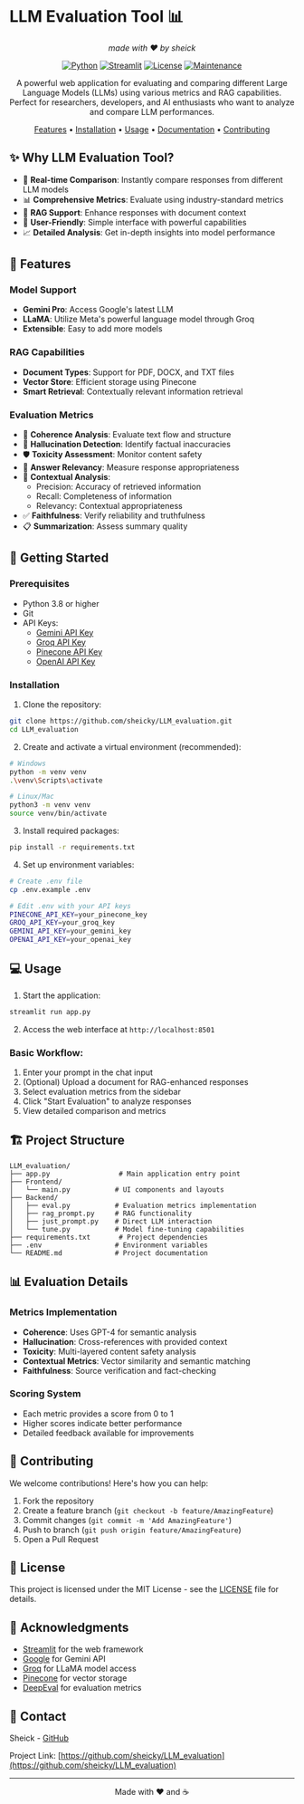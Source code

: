 # LLM Evaluation Tool 📊

<div align="center">

_made with ❤️ by sheick_

[![Python](https://img.shields.io/badge/Python-3.8+-blue.svg)](https://www.python.org/downloads/)
[![Streamlit](https://img.shields.io/badge/Streamlit-1.28+-red.svg)](https://streamlit.io/)
[![License](https://img.shields.io/badge/License-MIT-green.svg)](LICENSE)
[![Maintenance](https://img.shields.io/badge/Maintained%3F-yes-brightgreen.svg)](https://github.com/sheicky/LLM_evaluation/graphs/commit-activity)

A powerful web application for evaluating and comparing different Large Language Models (LLMs) using various metrics and RAG capabilities. Perfect for researchers, developers, and AI enthusiasts who want to analyze and compare LLM performances.

[Features](#features) • [Installation](#installation) • [Usage](#usage) • [Documentation](#documentation) • [Contributing](#contributing)

</div>

## ✨ Why LLM Evaluation Tool?

- 🔄 **Real-time Comparison**: Instantly compare responses from different LLM models
- 📊 **Comprehensive Metrics**: Evaluate using industry-standard metrics
- 📁 **RAG Support**: Enhance responses with document context
- 🎯 **User-Friendly**: Simple interface with powerful capabilities
- 📈 **Detailed Analysis**: Get in-depth insights into model performance

## 🌟 Features

### Model Support

- **Gemini Pro**: Access Google's latest LLM
- **LLaMA**: Utilize Meta's powerful language model through Groq
- **Extensible**: Easy to add more models

### RAG Capabilities

- **Document Types**: Support for PDF, DOCX, and TXT files
- **Vector Store**: Efficient storage using Pinecone
- **Smart Retrieval**: Contextually relevant information retrieval

### Evaluation Metrics

- 🧠 **Coherence Analysis**: Evaluate text flow and structure
- 🎯 **Hallucination Detection**: Identify factual inaccuracies
- 🛡️ **Toxicity Assessment**: Monitor content safety
- 📝 **Answer Relevancy**: Measure response appropriateness
- 🔄 **Contextual Analysis**:
  - Precision: Accuracy of retrieved information
  - Recall: Completeness of information
  - Relevancy: Contextual appropriateness
- ✅ **Faithfulness**: Verify reliability and truthfulness
- 📋 **Summarization**: Assess summary quality

## 🚀 Getting Started

### Prerequisites

- Python 3.8 or higher
- Git
- API Keys:
  - [Gemini API Key](https://makersuite.google.com/app/apikey)
  - [Groq API Key](https://console.groq.com/)
  - [Pinecone API Key](https://app.pinecone.io/)
  - [OpenAI API Key](https://platform.openai.com/api-keys)

### Installation

1. Clone the repository:

```bash
git clone https://github.com/sheicky/LLM_evaluation.git
cd LLM_evaluation
```

2. Create and activate a virtual environment (recommended):

```bash
# Windows
python -m venv venv
.\venv\Scripts\activate

# Linux/Mac
python3 -m venv venv
source venv/bin/activate
```

3. Install required packages:

```bash
pip install -r requirements.txt
```

4. Set up environment variables:

```bash
# Create .env file
cp .env.example .env

# Edit .env with your API keys
PINECONE_API_KEY=your_pinecone_key
GROQ_API_KEY=your_groq_key
GEMINI_API_KEY=your_gemini_key
OPENAI_API_KEY=your_openai_key
```

## 💻 Usage

1. Start the application:

```bash
streamlit run app.py
```

2. Access the web interface at `http://localhost:8501`

### Basic Workflow:

1. Enter your prompt in the chat input
2. (Optional) Upload a document for RAG-enhanced responses
3. Select evaluation metrics from the sidebar
4. Click "Start Evaluation" to analyze responses
5. View detailed comparison and metrics

## 🏗️ Project Structure

```
LLM_evaluation/
├── app.py                 # Main application entry point
├── Frontend/
│   └── main.py           # UI components and layouts
├── Backend/
│   ├── eval.py           # Evaluation metrics implementation
│   ├── rag_prompt.py     # RAG functionality
│   ├── just_prompt.py    # Direct LLM interaction
│   └── tune.py           # Model fine-tuning capabilities
├── requirements.txt       # Project dependencies
├── .env                  # Environment variables
└── README.md             # Project documentation
```

## 📊 Evaluation Details

### Metrics Implementation

- **Coherence**: Uses GPT-4 for semantic analysis
- **Hallucination**: Cross-references with provided context
- **Toxicity**: Multi-layered content safety analysis
- **Contextual Metrics**: Vector similarity and semantic matching
- **Faithfulness**: Source verification and fact-checking

### Scoring System

- Each metric provides a score from 0 to 1
- Higher scores indicate better performance
- Detailed feedback available for improvements

## 🤝 Contributing

We welcome contributions! Here's how you can help:

1. Fork the repository
2. Create a feature branch (`git checkout -b feature/AmazingFeature`)
3. Commit changes (`git commit -m 'Add AmazingFeature'`)
4. Push to branch (`git push origin feature/AmazingFeature`)
5. Open a Pull Request

## 📝 License

This project is licensed under the MIT License - see the [LICENSE](LICENSE) file for details.

## 🙏 Acknowledgments

- [Streamlit](https://streamlit.io/) for the web framework
- [Google](https://deepmind.google/technologies/gemini/) for Gemini API
- [Groq](https://groq.com/) for LLaMA model access
- [Pinecone](https://www.pinecone.io/) for vector storage
- [DeepEval](https://github.com/confident-ai/deepeval) for evaluation metrics

## 📧 Contact

Sheick - [GitHub](https://github.com/sheicky)

Project Link: [https://github.com/sheicky/LLM_evaluation](https://github.com/sheicky/LLM_evaluation)

---

<div align="center">
Made with ❤️ and ☕
</div>
